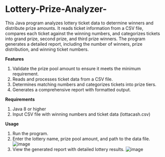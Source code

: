 ﻿# Lottery-Prize-Analyzer-
This Java program analyzes lottery ticket data to determine winners and distribute prize amounts. It reads ticket information from a CSV file, compares each ticket against the winning numbers, and categorizes tickets into grand prize, second prize, and third prize winners. The program generates a detailed report, including the number of winners, prize distribution, and winning ticket numbers.

**Features**
1. Validate the prize pool amount to ensure it meets the minimum requirement.
2. Reads and processes ticket data from a CSV file.
3. Determines matching numbers and categorizes tickets into prize tiers.
4. Generates a comprehensive report with formatted output.
   
**Requirements**
1. Java 8 or higher
2. Input CSV file with winning numbers and ticket data (lottacash.csv)
   
**Usage**
1. Run the program.
2. Enter the lottery name, prize pool amount, and path to the data file.
  ![image](https://github.com/user-attachments/assets/c0a02207-9350-4d16-bfa6-271f0b2254cd)
4. View the generated report with detailed lottery results.
   ![image](https://github.com/user-attachments/assets/071ff248-9c87-418d-b61a-0ad90f52cd04)



   
